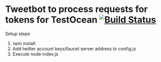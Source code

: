# Tweetbot to process requests for tokens for TestOcean [![Build Status](https://travis-ci.com/acolytec3/tweetbot.svg?branch=master)](https://travis-ci.com/acolytec3/tweetbot)
Setup steps
1. npm install
2. Add twitter account keys/faucet server address to config.js
3. Execute node index.js
